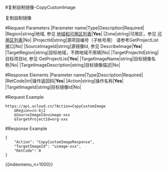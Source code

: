 #复制自制镜像-CopyCustomImage

复制自制镜像

#Request Parameters
|Parameter name|Type|Description|Required|
|Region|string|地域, 参见 [地域和可用区列表](../summary/regionlist.html)|**Yes**|
|Zone|string|可用区，参见 [可用区列表](../summary/regionlist.html)|No|
|ProjectId|string|源项目编号（子帐号用） 请参考GetProjectList接口|No|
|SourceImageId|string|源镜像Id, 参见 DescribeImage|**Yes**|
|TargetRegion|string|目标地域，不跨地域不用填|No|
|TargetProjectId|string|目标项目Id, 参见 GetProjectList|**Yes**|
|TargetImageName|string|目标镜像名称|No|
|TargetImageDescription|string|目标镜像描述|No|


#Response Elements
|Parameter name|Type|Description|Required|
|RetCode|int|操作返回码|**Yes**|
|Action|string|操作名称|**Yes**|
|TargetImageId|string|目标镜像Id|No|

#Request Example
```
https://api.ucloud.cn/?Action=CopyCustomImage
	&Region=cn-bj2
	&SourceImageId=uimage-xxx
 	&TargetProjectId=org-xxx
```
#Response Example
```
{
    "Action": "CopyCustomImageResponse",
    "TargetImageId": "uimage-xxx",
    "RetCode": 0
}
```

{{indexmenu_n>1000}}